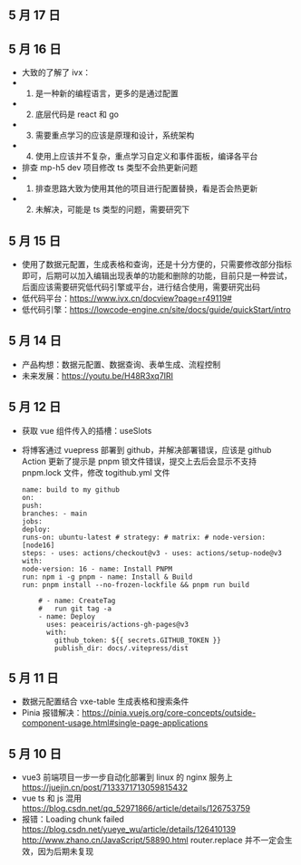 ## 5 月 17 日

## 5 月 16 日

- 大致的了解了 ivx：
- 1. 是一种新的编程语言，更多的是通过配置
- 2. 底层代码是 react 和 go
- 3. 需要重点学习的应该是原理和设计，系统架构
- 4. 使用上应该并不复杂，重点学习自定义和事件面板，编译各平台
- 排查 mp-h5 dev 项目修改 ts 类型不会热更新问题
- 1. 排查思路大致为使用其他的项目进行配置替换，看是否会热更新
- 2. 未解决，可能是 ts 类型的问题，需要研究下

## 5 月 15 日

- 使用了数据元配置，生成表格和查询，还是十分方便的，只需要修改部分指标即可，后期可以加入编辑出现表单的功能和删除的功能，目前只是一种尝试，后面应该需要研究低代码引擎或平台，进行结合使用，需要研究出码
- 低代码平台：https://www.ivx.cn/docview?page=r49119#
- 低代码引擎：https://lowcode-engine.cn/site/docs/guide/quickStart/intro

## 5 月 14 日

- 产品构想：数据元配置、数据查询、表单生成、流程控制
- 未来发展：https://youtu.be/H48R3xq7IRI

## 5 月 12 日

- 获取 vue 组件传入的插槽：useSlots
- 将博客通过 vuepress 部署到 github，并解决部署错误，应该是 github Action 更新了提示是 pnpm 锁文件错误，提交上去后会显示不支持 pnpm.lock 文件，修改 togithub.yml 文件

  ```
  name: build to my github
  on:
  push:
  branches: - main
  jobs:
  deploy:
  runs-on: ubuntu-latest # strategy: # matrix: # node-version: [node16]
  steps: - uses: actions/checkout@v3 - uses: actions/setup-node@v3
  with:
  node-version: 16 - name: Install PNPM
  run: npm i -g pnpm - name: Install & Build
  run: pnpm install --no-frozen-lockfile && pnpm run build

      # - name: CreateTag
      #   run git tag -a
      - name: Deploy
        uses: peaceiris/actions-gh-pages@v3
        with:
          github_token: ${{ secrets.GITHUB_TOKEN }}
          publish_dir: docs/.vitepress/dist
  ```

## 5 月 11 日

- 数据元配置结合 vxe-table 生成表格和搜索条件
- Pinia 报错解决：https://pinia.vuejs.org/core-concepts/outside-component-usage.html#single-page-applications

## 5 月 10 日

- vue3 前端项目一步一步自动化部署到 linux 的 nginx 服务上 https://juejin.cn/post/7133371713059815432
- vue ts 和 js 混用 https://blog.csdn.net/qq_52971866/article/details/126753759
- 报错：Loading chunk failed https://blog.csdn.net/yueye_wu/article/details/126410139 http://www.zhano.cn/JavaScript/58890.html
  router.replace 并不一定会生效，因为后期未复现

```

```
